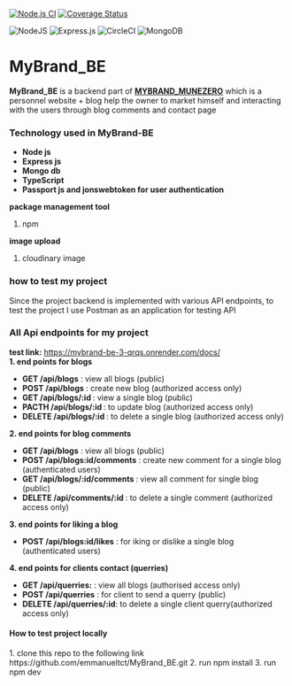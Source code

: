   [![Node.js CI](https://github.com/emmanueltct/MyBrand_BE/actions/workflows/testing.yml/badge.svg)](https://github.com/emmanueltct/MyBrand_BE/actions/workflows/testing.yml) [![Coverage Status](https://coveralls.io/repos/github/emmanueltct/MyBrand_BE/badge.svg?branch=ft-be-mybrand)](https://coveralls.io/github/emmanueltct/MyBrand_BE?branch=ft-be-mybrand)

![NodeJS](https://img.shields.io/badge/node.js-6DA55F?style=for-the-badge&logo=node.js&logoColor=white) ![Express.js](https://img.shields.io/badge/express.js-%23404d59.svg?style=for-the-badge&logo=express&logoColor=%2361DAFB) ![CircleCI](https://img.shields.io/badge/circle%20ci-%23161616.svg?style=for-the-badge&logo=circleci&logoColor=white)
 ![MongoDB](https://img.shields.io/badge/MongoDB-%234ea94b.svg?style=for-the-badge&logo=mongodb&logoColor=white) 


# MyBrand_BE
<b>MyBrand_BE</b> is a backend part of <a href="https://emmanueltct.github.io/MYBRAND_MUNEZERO/index.html"> <b>MYBRAND_MUNEZERO</b></a> which is a personnel website + blog help the owner to market himself and interacting with the users through blog comments and contact page

### Technology used in MyBrand-BE
<ul>
    <li><b>Node js</b></li>
    <li><b>Express js</b></li>
    <li><b>Mongo db</b></li>
    <li><b>TypeScript</b></li>
    <li><b>Passport js and jonswebtoken for user authentication</b></li>
</ul>
<b> package management tool</b>
    <ol><li>npm</l></ol>
<b> image upload </b>
    <ol><li>cloudinary image</l></ol>
   
### how to test my project
Since the project backend is implemented with various API endpoints, to test the project I use Postman as an application for testing API

### All Api endpoints for my project
 <b>test link:</b>
 https://mybrand-be-3-qrqs.onrender.com/docs/
 <br/>
<b>1. end points for blogs</b>
<ul>
    <li><b>GET /api/blogs</b> : view all blogs (public)</li>
    <li><b>POST /api/blogs</b> : create new blog (authorized access only)</li>
    <li><b>GET /api/blogs/:id </b>: view a single blog (public)</li>
    <li><b>PACTH /api/blogs/:id </b>: to update blog (authorized access only)</li>
    <li><b>DELETE /api/blogs/:id </b> : to delete a single blog (authorized access only)</li>
</ul>
<b>2. end points for blog comments</b>
<ul>
    <li><b>GET /api/blogs</b> : view all blogs (public)</li>
    <li><b>POST /api/blogs:id/comments</b> : create new comment for a single blog (authenticated users)</li>
    <li><b>GET /api/blogs/:id/comments </b> : view all comment for single blog (public)</li>
    <li><b>DELETE /api/comments/:id </b> : to delete a single comment (authorized access only)</li>
</ul>
<b>3. end points for liking a blog </b> 
<ul>
    <li><b>POST /api/blogs:id/likes</b> :  for iking or dislike a single blog (authenticated users)</li>
</ul>
<b>4. end points for clients contact (querries)</b>
<ul>
    <li><b>GET /api/querries:</b> : view all blogs (authorised access only)</li>
    <li><b>POST /api/querries</b> : for client to send a querry (public)</li>
    <li><b>DELETE /api/querries/:id</b>: to delete a single client querry(authorized access only)</li>
</ul>

<h4>How to test project locally</h4>
    1. clone this repo to the following link 
        https://github.com/emmanueltct/MyBrand_BE.git
    2. run npm install 
    3. run npm dev




